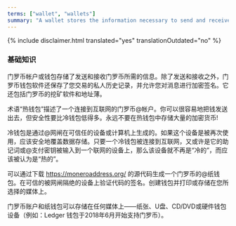 ```yaml
---
terms: ["wallet", "wallets"]
summary: "A wallet stores the information necessary to send and receive Monero"
---
```


{% include disclaimer.html translated="yes" translationOutdated="no" %}
### 基础知识

门罗币帐户或钱包存储了发送和接收门罗币所需的信息。除了发送和接收之外，门罗币钱包软件还保存了您交易的私人历史记录，并允许您对消息进行加密签名。它还包括门罗币的挖矿软件和地址薄。

术语“热钱包”描述了一个连接到互联网的门罗币@帐户。你可以很容易地把钱发送出去，但安全性要比冷钱包低得多。永远不要在热钱包中存储大量的加密货币!

冷钱包是通过@网闸在可信任的设备或计算机上生成的。如果这个设备是被再次使用，应该安全地覆盖数据存储。只要一个冷钱包被连接到互联网，又或许是它的助记词或@支付密钥被输入到一个联网的设备上，那么该设备就不再是“冷的”，而应该被认为是“热的”。

可以通过下载 https://moneroaddress.org/ 的源代码生成一个门罗币的@纸钱包。在可信的被网闸隔绝的设备上验证代码的签名。创建钱包并打印或存储在您所选择的媒体上。

门罗币账户和纸钱包可以存储在任何媒体上——纸张、U盘、CD/DVD或硬件钱包设备（例如：Ledger 钱包于2018年6月开始支持门罗币）。
